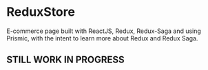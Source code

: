 # ReduxStore

E-commerce page built with ReactJS, Redux, Redux-Saga and using Prismic, with the intent to learn more about Redux and Redux Saga.


## STILL WORK IN PROGRESS
